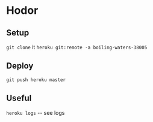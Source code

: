 # Hodor

## Setup

`git clone` it
`heroku git:remote -a boiling-waters-38005`

## Deploy
`git push heroku master`

## Useful
`heroku logs` -- see logs
